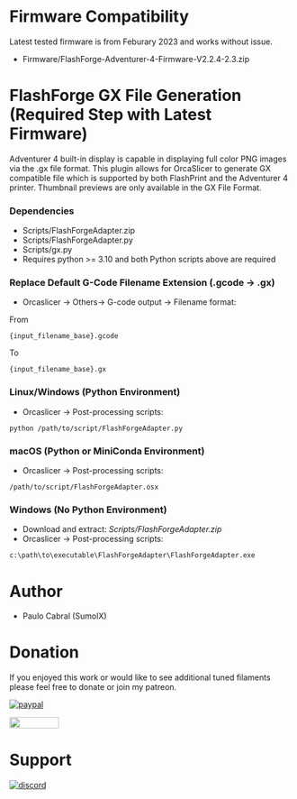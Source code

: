 # Firmware Compatibility
Latest tested firmware is from Feburary 2023 and works without issue.
* Firmware/FlashForge-Adventurer-4-Firmware-V2.2.4-2.3.zip

# FlashForge GX File Generation (Required Step with Latest Firmware)
Adventurer 4 built-in display is capable in displaying full color PNG images via the .gx file format.  This plugin allows for OrcaSlicer to generate GX compatible file which is supported by both FlashPrint and the Adventurer 4 printer.  Thumbnail previews are only available in the GX File Format.
### Dependencies
* Scripts/FlashForgeAdapter.zip
* Scripts/FlashForgeAdapter.py
* Scripts/gx.py
* Requires python >= 3.10 and both Python scripts above are required

### Replace Default G-Code Filename Extension (.gcode -> .gx)
* Orcaslicer -> Others-> G-code output -> Filename format:

From
```
{input_filename_base}.gcode
```
To
```
{input_filename_base}.gx
```

### Linux/Windows (Python Environment)
* Orcaslicer -> Post-processing scripts:
```
python /path/to/script/FlashForgeAdapter.py
```

### macOS (Python or MiniConda Environment)
* Orcaslicer -> Post-processing scripts:
```
/path/to/script/FlashForgeAdapter.osx
```

### Windows (No Python Environment)
* Download and extract: *Scripts/FlashForgeAdapter.zip*
* Orcaslicer -> Post-processing scripts:
```
c:\path\to\executable\FlashForgeAdapter\FlashForgeAdapter.exe
```

# Author
* Paulo Cabral (SumolX)

# Donation
If you enjoyed this work or would like to see additional tuned filaments please feel free to donate or join my patreon.

[![paypal](https://www.paypalobjects.com/en_US/i/btn/btn_donate_LG.gif)](https://www.paypal.com/donate/?hosted_button_id=E4DSQMLR5JUXS)

[<img src="https://brandlogos.net/wp-content/uploads/2021/12/Patreon_logo_old-1536x352.png" width="88" height="20"/>](https://patreon.com/sumolx?utm_medium=unknown&utm_source=join_link&utm_campaign=creatorshare_creator&utm_content=copyLink)

# Support
[![discord](https://theme.zdassets.com/theme_assets/678183/cc59daa07820943e943c2fc283b9079d7003ff76.svg)](https://discord.gg/rRzp63MJtu)

